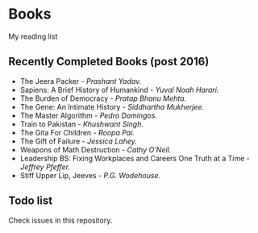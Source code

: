 # Books
My reading list

## Recently Completed Books (post 2016)

- The Jeera Packer - *Prashant Yadav.*
- Sapiens: A Brief History of Humankind - *Yuval Noah Harari.*
- The Burden of Democracy - *Pratap Bhanu Mehta.*
- The Gene: An Intimate History - *Siddhartha Mukherjee.*
- The Master Algorithm - *Pedro Domingos.*
- Train to Pakistan - *Khushwant Singh.*
- The Gita For Children - *Roopa Pai.*
- The Gift of Failure - *Jessica Lahey.*
- Weapons of Math Destruction - *Cathy O'Neil.*
- Leadership BS: Fixing Workplaces and Careers One Truth at a Time - *Jeffrey Pfeffer.*
- Stiff Upper Lip, Jeeves - *P.G. Wodehouse.*

## Todo list
Check issues in this repository.
